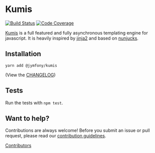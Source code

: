 # Kumis

[![Build Status](https://travis-ci.com/jymfony/kumis.svg?branch=master)](https://travis-ci.com/jymfony/kumis) [![Code Coverage](https://scrutinizer-ci.com/g/jymfony/kumis/badges/coverage.png?b=master)](https://scrutinizer-ci.com/g/jymfony/kumis/?branch=master)

[Kumis](https://github.com/jymfony/kumis) is a full featured
and fully asynchronous templating engine for javascript. It is heavily inspired by
[jinja2](http://jinja.pocoo.org/) and based on
[nunjucks](https://mozilla.github.io/nunjucks/).

## Installation

`yarn add @jymfony/kumis`

(View the [CHANGELOG](https://github.com/jymfony/kumis/releases))

## Tests

Run the tests with `npm test`.

## Want to help?

Contributions are always welcome! Before you submit an issue or pull request, please read our [contribution guidelines](CONTRIBUTING.md).

[Contributors](https://github.com/jymfony/kumis/graphs/contributors)
